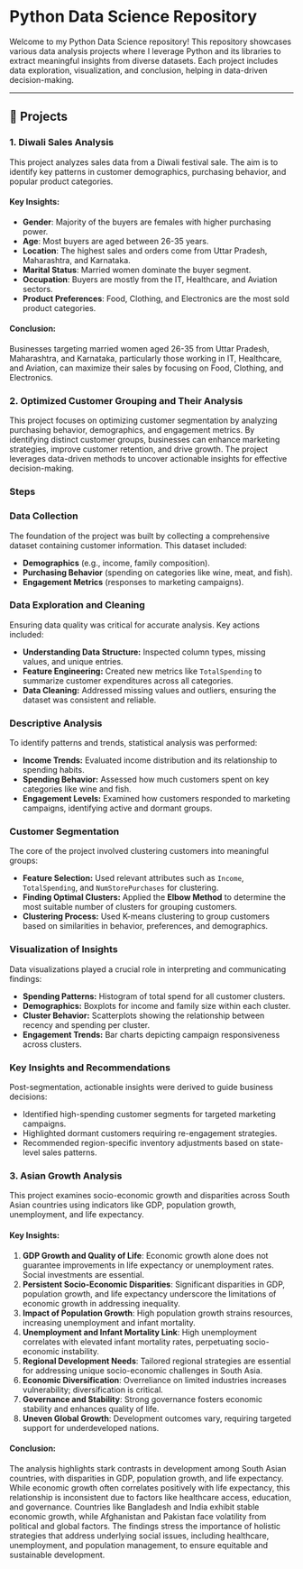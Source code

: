 # Python Data Science Repository

Welcome to my Python Data Science repository! This repository showcases various data analysis projects where I leverage Python and its libraries to extract meaningful insights from diverse datasets. Each project includes data exploration, visualization, and conclusion, helping in data-driven decision-making.

---
## 📁 Projects

### 1. Diwali Sales Analysis

This project analyzes sales data from a Diwali festival sale. The aim is to identify key patterns in customer demographics, purchasing behavior, and popular product categories.

#### Key Insights:
- **Gender**: Majority of the buyers are females with higher purchasing power.
- **Age**: Most buyers are aged between 26-35 years.
- **Location**: The highest sales and orders come from Uttar Pradesh, Maharashtra, and Karnataka.
- **Marital Status**: Married women dominate the buyer segment.
- **Occupation**: Buyers are mostly from the IT, Healthcare, and Aviation sectors.
- **Product Preferences**: Food, Clothing, and Electronics are the most sold product categories.

#### Conclusion:
Businesses targeting married women aged 26-35 from Uttar Pradesh, Maharashtra, and Karnataka, particularly those working in IT, Healthcare, and Aviation, can maximize their sales by focusing on Food, Clothing, and Electronics.

### 2. Optimized Customer Grouping and Their Analysis  
  
This project focuses on optimizing customer segmentation by analyzing purchasing behavior, demographics, and engagement metrics. By identifying distinct customer groups, businesses can enhance marketing strategies, improve customer retention, and drive growth. The project leverages data-driven methods to uncover actionable insights for effective decision-making.  

### Steps  

### **Data Collection**  
The foundation of the project was built by collecting a comprehensive dataset containing customer information. This dataset included:  
- **Demographics** (e.g., income, family composition).  
- **Purchasing Behavior** (spending on categories like wine, meat, and fish).  
- **Engagement Metrics** (responses to marketing campaigns).  

### **Data Exploration and Cleaning**  
Ensuring data quality was critical for accurate analysis. Key actions included:  
- **Understanding Data Structure:** Inspected column types, missing values, and unique entries.  
- **Feature Engineering:** Created new metrics like `TotalSpending` to summarize customer expenditures across all categories.  
- **Data Cleaning:** Addressed missing values and outliers, ensuring the dataset was consistent and reliable.  

### **Descriptive Analysis**  
To identify patterns and trends, statistical analysis was performed:  
- **Income Trends:** Evaluated income distribution and its relationship to spending habits.  
- **Spending Behavior:** Assessed how much customers spent on key categories like wine and fish.  
- **Engagement Levels:** Examined how customers responded to marketing campaigns, identifying active and dormant groups.  

### **Customer Segmentation**  
The core of the project involved clustering customers into meaningful groups:  
- **Feature Selection:** Used relevant attributes such as `Income`, `TotalSpending`, and `NumStorePurchases` for clustering.  
- **Finding Optimal Clusters:** Applied the **Elbow Method** to determine the most suitable number of clusters for grouping customers.  
- **Clustering Process:** Used K-means clustering to group customers based on similarities in behavior, preferences, and demographics.  

### **Visualization of Insights**  
Data visualizations played a crucial role in interpreting and communicating findings:  
- **Spending Patterns:** Histogram of total spend for all customer clusters.  
- **Demographics:** Boxplots for income and family size within each cluster.  
- **Cluster Behavior:** Scatterplots showing the relationship between recency and spending per cluster.  
- **Engagement Trends:** Bar charts depicting campaign responsiveness across clusters.  

### **Key Insights and Recommendations**  
Post-segmentation, actionable insights were derived to guide business decisions:  
- Identified high-spending customer segments for targeted marketing campaigns.  
- Highlighted dormant customers requiring re-engagement strategies.  
- Recommended region-specific inventory adjustments based on state-level sales patterns.


### 3. Asian Growth Analysis

This project examines socio-economic growth and disparities across South Asian countries using indicators like GDP, population growth, unemployment, and life expectancy.

#### Key Insights:
1. **GDP Growth and Quality of Life**: Economic growth alone does not guarantee improvements in life expectancy or unemployment rates. Social investments are essential.
2. **Persistent Socio-Economic Disparities**: Significant disparities in GDP, population growth, and life expectancy underscore the limitations of economic growth in addressing inequality.
3. **Impact of Population Growth**: High population growth strains resources, increasing unemployment and infant mortality.
4. **Unemployment and Infant Mortality Link**: High unemployment correlates with elevated infant mortality rates, perpetuating socio-economic instability.
5. **Regional Development Needs**: Tailored regional strategies are essential for addressing unique socio-economic challenges in South Asia.
6. **Economic Diversification**: Overreliance on limited industries increases vulnerability; diversification is critical.
7. **Governance and Stability**: Strong governance fosters economic stability and enhances quality of life.
8. **Uneven Global Growth**: Development outcomes vary, requiring targeted support for underdeveloped nations.

#### Conclusion:
The analysis highlights stark contrasts in development among South Asian countries, with disparities in GDP, population growth, and life expectancy. While economic growth often correlates positively with life expectancy, this relationship is inconsistent due to factors like healthcare access, education, and governance. Countries like Bangladesh and India exhibit stable economic growth, while Afghanistan and Pakistan face volatility from political and global factors. The findings stress the importance of holistic strategies that address underlying social issues, including healthcare, unemployment, and population management, to ensure equitable and sustainable development.

